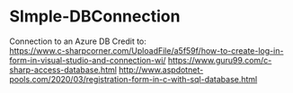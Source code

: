 # SImple-DBConnection
Connection to an Azure DB
Credit to:    
https://www.c-sharpcorner.com/UploadFile/a5f59f/how-to-create-log-in-form-in-visual-studio-and-connection-wi/
https://www.guru99.com/c-sharp-access-database.html 
http://www.aspdotnet-pools.com/2020/03/registration-form-in-c-with-sql-database.html

